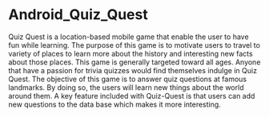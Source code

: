 # Android_Quiz_Quest
Quiz Quest is a location-based mobile game that enable the user to have fun while learning. The purpose of this game is to motivate users to travel to variety of places to learn more about the history and interesting new facts about those places. This game is generally targeted toward all ages. Anyone that have a passion for trivia quizzes would find themselves indulge in Quiz Quest. The objective of this game is to answer quiz questions at famous landmarks. By doing so, the users will learn new things about the world around them. A key feature included with Quiz-Quest is that users can add new questions to the data base which makes it more interesting. 